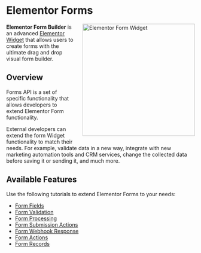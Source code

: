 # Elementor Forms

<Badge type="tip" vertical="top" text="Elementor Pro" /> <Badge type="warning" vertical="top" text="Advanced" />

<img src="/assets/img/elementor-form.png" alt="Elementor Form Widget" style="float: right; width: 300px; margin-left: 20px; margin-bottom: 20px;">

**Elementor Form Builder** is an advanced [Elementor Widget](/widgets/) that allows users to create forms with the ultimate drag and drop visual form builder.

## Overview

Forms API is a set of specific functionality that allows developers to extend Elementor Form functionality.

External developers can extend the form Widget functionality to match their needs. For example, validate data in a new way, integrate with new marketing automation tools and CRM services, change the collected data before saving it or sending it, and much more.

## Available Features

Use the following tutorials to extend Elementor Forms to your needs:

* [Form Fields](./form-fields)
* [Form Validation](./form-validation)
* [Form Processing](./form-processing)
* [Form Submission Actions](./form-submission-actions)
* [Form Webhook Response](./form-webhook-response)
* [Form Actions](./form-actions)
* [Form Records](./form-records)
